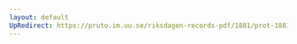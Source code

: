 ```yaml
---
layout: default
UpRedirect: https://pruto.im.uu.se/riksdagen-records-pdf/1881/prot-1881--ak--009/prot-1881--ak--009_002.pdf
---
```

